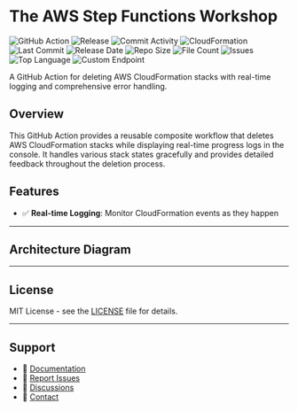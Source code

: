 # The AWS Step Functions Workshop

![GitHub Action](https://img.shields.io/badge/GitHub-Action-blue?logo=github)&nbsp;![Release](https://github.com/subhamay-bhattacharyya/1306-step-function-cft/actions/workflows/release.yaml/badge.svg)&nbsp;![Commit Activity](https://img.shields.io/github/commit-activity/t/subhamay-bhattacharyya/1306-step-function-cft)&nbsp;![CloudFormation](https://img.shields.io/badge/AWS-CloudFormation-orange?logo=amazonaws)&nbsp;![Last Commit](https://img.shields.io/github/last-commit/subhamay-bhattacharyya/1306-step-function-cft)&nbsp;![Release Date](https://img.shields.io/github/release-date/subhamay-bhattacharyya/1306-step-function-cft)&nbsp;![Repo Size](https://img.shields.io/github/repo-size/subhamay-bhattacharyya/1306-step-function-cft)&nbsp;![File Count](https://img.shields.io/github/directory-file-count/subhamay-bhattacharyya/1306-step-function-cft)&nbsp;![Issues](https://img.shields.io/github/issues/subhamay-bhattacharyya/1306-step-function-cft)&nbsp;![Top Language](https://img.shields.io/github/languages/top/subhamay-bhattacharyya/1306-step-function-cft)&nbsp;![Custom Endpoint](https://img.shields.io/endpoint?url=https://gist.githubusercontent.com/bsubhamay/389060129709d9f83579838e5495829b/raw/1306-step-function-cft.json?)


A GitHub Action for deleting AWS CloudFormation stacks with real-time logging and comprehensive error handling.

## Overview

This GitHub Action provides a reusable composite workflow that deletes AWS CloudFormation stacks while displaying real-time progress logs in the console. It handles various stack states gracefully and provides detailed feedback throughout the deletion process.

## Features

- ✅ **Real-time Logging**: Monitor CloudFormation events as they happen

---

## Architecture Diagram


---

## License

MIT License - see the [LICENSE](LICENSE) file for details.

---

## Support

- 📖 [Documentation](https://github.com/subhamay-bhattacharyya/1306-step-function-cft/wiki)
- 🐛 [Report Issues](https://github.com/subhamay-bhattacharyya/1306-step-function-cft/issues)
- 💬 [Discussions](https://github.com/subhamay-bhattacharyya/1306-step-function-cft/discussions)
- 📧 [Contact](mailto:support@subhamay.aws@gmail.com)